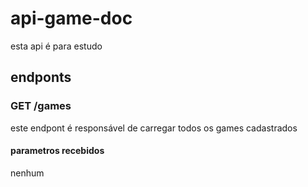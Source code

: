 # api-game-doc
esta api é para estudo 
## endponts
### GET /games
este endpont é responsável de carregar todos os games cadastrados
#### parametros recebidos
nenhum
